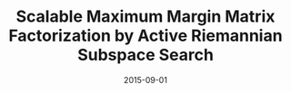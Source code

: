 ---
title: "Scalable Maximum Margin Matrix Factorization by Active Riemannian Subspace Search"
collection: conferences
permalink: /publication/Scalable
date: 2015-09-01
year: "2015"
venue: "IJCAI"
city: 
state: ""
thumbnail: "Scalable.png"
teaser : 
authors: "Yan Yan, Mingkui Tan, Ivor Tsang, Yi Yang, Chengqi Zhang, Qinfeng Shi"
bibtex: Scalable.txt
uri: Scalable.pdf
arxiv: 
project: 
source:
poster: 
data:
---